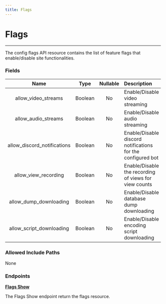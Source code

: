 ```yaml
---
title: Flags
---
```


# Flags

---

The config flags API resource contains the list of feature flags that enable/disable site functionalities.

### Fields

|            Name             |  Type   | Nullable | Description                                                 |
| :-------------------------: | :-----: | :------: | :---------------------------------------------------------- |
| allow_video_streams         | Boolean | No       | Enable/Disable video streaming                              |
| allow_audio_streams         | Boolean | No       | Enable/Disable audio streaming                              |
| allow_discord_notifications | Boolean | No       | Enable/Disable discord notifications for the configured bot |
| allow_view_recording        | Boolean | No       | Enable/Disable the recording of views for view counts       |
| allow_dump_downloading      | Boolean | No       | Enable/Disable database dump downloading                    |
| allow_script_downloading    | Boolean | No       | Enable/Disable encoding script downloading                  |

### Allowed Include Paths

None

### Endpoints

**[Flags Show](/config/flags/show/)**

The Flags Show endpoint return the flags resource.
